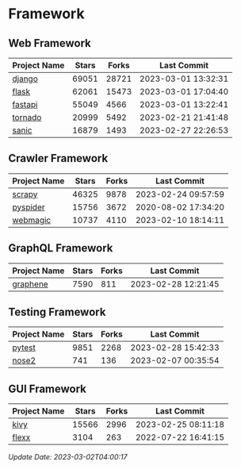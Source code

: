 # Framework

## Web Framework
| Project Name | Stars | Forks | Last Commit |
| ------------ | ----- | ----- | ----------- |
| [django](https://github.com/django/django) | 69051 | 28721 | 2023-03-01 13:32:31 |
| [flask](https://github.com/pallets/flask) | 62061 | 15473 | 2023-03-01 17:04:40 |
| [fastapi](https://github.com/tiangolo/fastapi) | 55049 | 4566 | 2023-03-01 13:22:41 |
| [tornado](https://github.com/tornadoweb/tornado) | 20999 | 5492 | 2023-02-21 21:41:48 |
| [sanic](https://github.com/sanic-org/sanic) | 16879 | 1493 | 2023-02-27 22:26:53 |

## Crawler Framework
| Project Name | Stars | Forks | Last Commit |
| ------------ | ----- | ----- | ----------- |
| [scrapy](https://github.com/scrapy/scrapy) | 46325 | 9878 | 2023-02-24 09:57:59 |
| [pyspider](https://github.com/binux/pyspider) | 15756 | 3672 | 2020-08-02 17:34:20 |
| [webmagic](https://github.com/code4craft/webmagic) | 10737 | 4110 | 2023-02-10 18:14:11 |

## GraphQL Framework
| Project Name | Stars | Forks | Last Commit |
| ------------ | ----- | ----- | ----------- |
| [graphene](https://github.com/graphql-python/graphene) | 7590 | 811 | 2023-02-28 12:21:45 |

## Testing Framework
| Project Name | Stars | Forks | Last Commit |
| ------------ | ----- | ----- | ----------- |
| [pytest](https://github.com/pytest-dev/pytest) | 9851 | 2268 | 2023-02-28 15:42:33 |
| [nose2](https://github.com/nose-devs/nose2) | 741 | 136 | 2023-02-07 00:35:54 |

## GUI Framework
| Project Name | Stars | Forks | Last Commit |
| ------------ | ----- | ----- | ----------- |
| [kivy](https://github.com/kivy/kivy) | 15566 | 2996 | 2023-02-25 08:11:18 |
| [flexx](https://github.com/flexxui/flexx) | 3104 | 263 | 2022-07-22 16:41:15 |

*Update Date: 2023-03-02T04:00:17*